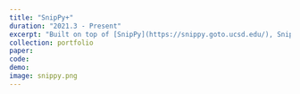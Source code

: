 ```yaml
---
title: "SnipPy+"
duration: "2021.3 - Present"
excerpt: "Built on top of [SnipPy](https://snippy.goto.ucsd.edu/), SnipPy+ features a new interaction flow where the user can constantly interact with the synthesizer without leaving and restarting the specifications writing process: they can (1) see synthesis results as they are typing in specifications and (2) keep modifying the specifications / inspecting new synthesis results, until they intend to exit the process."
collection: portfolio
paper:
code:
demo:
image: snippy.png
---
```

